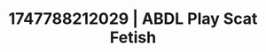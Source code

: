 ---
categories:
- Fantasy surrender
- Facial finish
- Real amateur
- Lingerie worship
- Afterglow vibes
image: /assets/images/1747788212029.jpg
layout: post
seo:
  description: Featured content with sensual Scat Fetish, ABDL Play. HD images available.
  keywords: Scat Fetish, ABDL Play
  og_image: /assets/images/1747788212029.jpg
  schema_type: VisualArtwork
tags:
- '#1747788212029'
- ABDL Play
- Scat Fetish
title: 1747788212029 | ABDL Play Scat Fetish
---